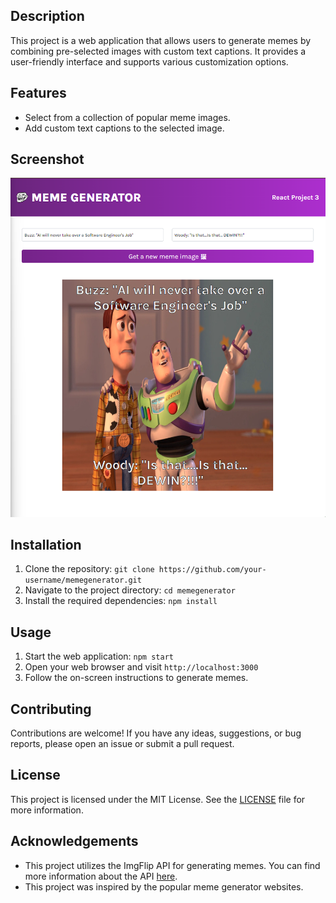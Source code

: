 ## Description

This project is a web application that allows users to generate memes by combining pre-selected images with custom text captions. It provides a user-friendly interface and supports various customization options.

## Features

- Select from a collection of popular meme images.
- Add custom text captions to the selected image.

## Screenshot

<div align="center">
  <img src='/src/Images/mainAPP.png' alt='Main APP' />
</div>

## Installation

1. Clone the repository: `git clone https://github.com/your-username/memegenerator.git`
2. Navigate to the project directory: `cd memegenerator`
3. Install the required dependencies: `npm install`

## Usage

1. Start the web application: `npm start`
2. Open your web browser and visit `http://localhost:3000`
3. Follow the on-screen instructions to generate memes.

## Contributing

Contributions are welcome! If you have any ideas, suggestions, or bug reports, please open an issue or submit a pull request.

## License

This project is licensed under the MIT License. See the [LICENSE](LICENSE) file for more information.

## Acknowledgements
- This project utilizes the ImgFlip API for generating memes. You can find more information about the API [here](https://imgflip.com/api).
- This project was inspired by the popular meme generator websites.

